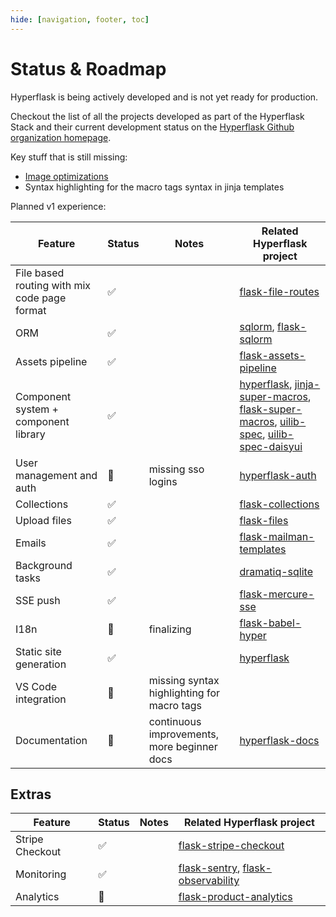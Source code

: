 ```yaml
---
hide: [navigation, footer, toc]
---
```

# Status & Roadmap

Hyperflask is being actively developed and is not yet ready for production.

Checkout the list of all the projects developed as part of the Hyperflask Stack and their current development status on the [Hyperflask Github organization homepage](https://github.com/hyperflask).

Key stuff that is still missing:

- [Image optimizations](/guides/assets/#optimized-images)
- Syntax highlighting for the macro tags syntax in jinja templates

Planned v1 experience:

| Feature | Status | Notes | Related Hyperflask project |
| --- | --- | --- | --- |
| File based routing with mix code page format | ✅ |  | [flask-file-routes](https://github.com/hyperflask/flask-file-routes)
| ORM | ✅ | | [sqlorm](https://github.com/hyperflask/sqlorm), [flask-sqlorm](https://github.com/hyperflask/flask-sqlorm)
| Assets pipeline | ✅ | | [flask-assets-pipeline](https://github.com/hyperflask/flask-assets-pipeline)
| Component system + component library | ✅ | | [hyperflask](https://github.com/hyperflask/hyperflask), [jinja-super-macros](https://github.com/hyperflask/jinja-super-macros), [flask-super-macros](https://github.com/hyperflask/flask-super-macros), [uilib-spec](https://github.com/hyperflask/uilib-spec), [uilib-spec-daisyui](https://github.com/hyperflask/uilib-spec-daisyui)
| User management and auth | 🚧 | missing sso logins | [hyperflask-auth](https://github.com/hyperflask/hyperflask-auth)
| Collections | ✅ |  | [flask-collections](https://github.com/hyperflask/flask-collections)
| Upload files | ✅ | | [flask-files](https://github.com/hyperflask/flask-files)
| Emails | ✅ | | [flask-mailman-templates](https://github.com/hyperflask/flask-mailman-templates)
| Background tasks | ✅ | | [dramatiq-sqlite](https://github.com/hyperflask/dramatiq-sqlite)
| SSE push | ✅ | | [flask-mercure-sse](https://github.com/hyperflask/flask-mercure-sse)
| I18n | 🚧 | finalizing | [flask-babel-hyper](https://github.com/hyperflask/flask-babel-hyper)
| Static site generation | ✅ | | [hyperflask](https://github.com/hyperflask/hyperflask)
| VS Code integration | 🚧 | missing syntax highlighting for macro tags | 
| Documentation | 🚧 | continuous improvements, more beginner docs | [hyperflask-docs](https://github.com/hyperflask/hyperflask-docs)

## Extras

| Feature | Status | Notes | Related Hyperflask project |
| --- | --- | --- | --- |
| Stripe Checkout | ✅ | | [flask-stripe-checkout](https://github.com/hyperflask/flask-stripe-checkout)
| Monitoring | ✅ | | [flask-sentry](https://github.com/hyperflask/flask-sentry), [flask-observability](https://github.com/hyperflask/flask-observability)
| Analytics | 🚧 | | [flask-product-analytics](https://github.com/hyperflask/flask-product-analytics)